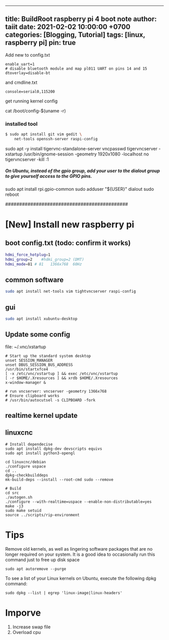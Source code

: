 
---
title: BuildRoot raspberry pi 4 boot note
author: taiit
date: 2021-02-02 10:00:00 +0700
categories: [Blogging, Tutorial]
tags: [linux, raspberry pi]
pin: true
---

Add new to config.txt
```
enable_uart=1
# disable bluetooth module and map pl011 UART on pins 14 and 15
dtoverlay=disable-bt
```
and cmdline.txt
```
console=serial0,115200
```

get running kernel config

cat /boot/config-$(uname -r)


### installed tool
```bash
$ sudo apt install git vim gedit \
    net-tools openssh-server raspi-config
```


sudo apt -y install tigervnc-standalone-server
vncpasswd
tigervncserver -xstartup /usr/bin/gnome-session -geometry 1920x1080 -localhost no
tigervncserver -kill :1
##### On Ubuntu, instead of the gpio group, add your user to the dialout group to give yourself access to the GPIO pins.
sudo apt install rpi.gpio-common
sudo adduser "${USER}" dialout
sudo reboot

############################################
# [New] Install new raspberry pi
## boot config.txt (todo: confirm it works)
```bash
hdmi_force_hotplug=1 
hdmi_group=2	#hdmi_group=2 (DMT)
hdmi_mode=81 # 81   1366x768  60Hz
```
## common software
```bash
sudo apt install net-tools vim tightvncserver raspi-config
```

## gui
```bash
sudo apt install xubuntu-desktop
```
## Update some config

file: ~/.vnc/xstartup
```
# Start up the standard system desktop
unset SESSION_MANAGER
unset DBUS_SESSION_BUS_ADDRESS
/usr/bin/startxfce4
[ -x /etc/vnc/xstartup ] && exec /etc/vnc/xstartup
[ -r $HOME/.Xresources ] && xrdb $HOME/.Xresources
x-window-manager &

# run vncserver: vncserver -geometry 1366x768
# Ensure clipboard works
# /usr/bin/autocutsel -s CLIPBOARD -fork
```

## realtime kernel update

## linuxcnc
```
# Install dependecise
sudo apt install dpkg-dev devscripts equivs
sudo apt install python3-opengl

cd linuxcnc/debian
./configure uspace
cd ..
dpkg-checkbuilddeps
mk-build-deps --install --root-cmd sudo --remove

# Build
cd src
./autogen.sh
./configure --with-realtime=uspace --enable-non-distributable=yes
make -j3
sudo make setuid
source ../scripts/rip-environment
```

# Tips
Remove old kernels, as well as lingering software packages that are no longer required on your system. It is a good idea to occasionally run this command just to free up disk space
```
sudo apt autoremove --purge
```
To see a list of your Linux kernels on Ubuntu, execute the following dpkg command:
```
sudo dpkg --list | egrep 'linux-image|linux-headers'
```
# Imporve 
1. Increase swap file
2. Overload cpu

